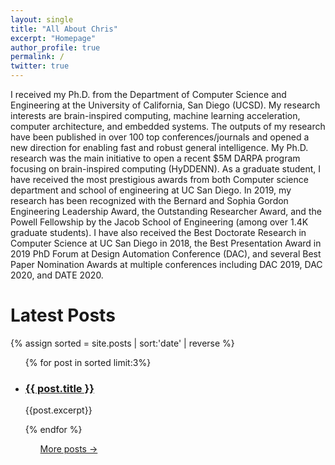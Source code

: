 ```yaml
---
layout: single
title: "All About Chris"
excerpt: "Homepage"
author_profile: true
permalink: /
twitter: true
---
```

I received my Ph.D. from the Department of Computer Science and Engineering at the University of California, San Diego (UCSD). My research interests are brain-inspired computing, machine learning acceleration, computer architecture, and embedded systems. 
The outputs of my research have been published in over 100 top conferences/journals and opened a new direction for enabling fast and robust general intelligence. My Ph.D. research was the main initiative to open a recent $5M DARPA program focusing on brain-inspired computing (HyDDENN). As a graduate student, I have received the most prestigious awards from both Computer science department and school of engineering at UC San Diego. In 2019, my research has been recognized with the Bernard and Sophia Gordon Engineering Leadership Award, the Outstanding Researcher Award, and the Powell Fellowship by the Jacob School of Engineering (among over 1.4K graduate students). I have also received the Best Doctorate Research in Computer Science at UC San Diego in 2018, the Best Presentation Award in 2019 PhD Forum at Design Automation Conference (DAC), and several Best Paper Nomination Awards at multiple conferences including DAC 2019, DAC 2020, and DATE 2020. 

<h1>Latest Posts</h1>
{% assign sorted = site.posts | sort:'date' | reverse %}
<ul>
{% for post in sorted limit:3%}
	<div class="{{ include.type | default: "list" }}__item">
	  <article class="archive__item" itemscope itemtype="http://schema.org/CreativeWork">
	    <li>
	      <h3 class="archive__item-title" itemprop="headline">
			 	  <a href="{{ root_url }}{{ post.url }}">{{ post.title }}</a>
	      </h3>
        <p class="archive__item-excerpt" itemprop="description">{{post.excerpt}}</p>
	    </li>
	 </article>
	</div>
{% endfor %}
<ul>
<a href="/blog/" class="back-to-top">More posts &rarr;</a>


